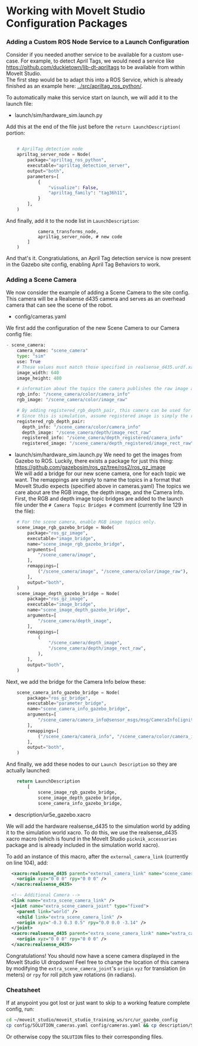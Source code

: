 # Working with MoveIt Studio Configuration Packages

### Adding a Custom ROS Node Service to a Launch Configuration

Consider if you needed another service to be available for a custom use-case.
For example, to detect April Tags, we would need a service like https://github.com/duckietown/lib-dt-apriltags to be available from within MoveIt Studio.  
The first step would be to adapt this into a ROS Service, which is already finished as an example here: [../src/apriltag_ros_python/](../src/apriltag_ros_python).

To automatically make this service start on launch, we will add it to the launch file:

- launch/sim/hardware_sim.launch.py

Add this at the end of the file just before the `return LaunchDescription(` portion:

```python

    # AprilTag detection node
    apriltag_server_node = Node(
        package="apriltag_ros_python",
        executable="apriltag_detection_server",
        output="both",
        parameters=[
            {
                "visualize": False,
                "apriltag_family": "tag36h11",
            }
        ],
    )

```

And finally, add it to the node list in `LaunchDescription`:

```python3
            camera_transforms_node,
            apriltag_server_node, # new code
        ]
    )
```

And that's it. Congratiulations, an April Tag detection service is now present in the Gazebo site config, enabling April Tag Behaviors to work.

### Adding a Scene Camera

We now consider the example of adding a Scene Camera to the site config.
This camera will be a Realsense d435 camera and serves as an overhead camera that can see the scene of the robot.

- config/cameras.yaml

We first add the configuration of the new Scene Camera to our Camera config file:

```python
- scene_camera:
    camera_name: "scene_camera"
    type: "sim"
    use: True
    # These values must match those specified in realsense_d435.urdf.xacro
    image_width: 640
    image_height: 480

    # information about the topics the camera publishes the raw image and info
    rgb_info: "/scene_camera/color/camera_info"
    rgb_image: "/scene_camera/color/image_raw"

    # By adding registered_rgb_depth_pair, this camera can be used for "Set Transform From Click"
    # Since this is simulation, assume registered image is simply the raw image.
    registered_rgb_depth_pair:
      depth_info: "/scene_camera/color/camera_info"
      depth_image: "/scene_camera/depth/image_rect_raw"
      registered_info: "/scene_camera/depth_registered/camera_info"
      registered_image: "/scene_camera/depth_registered/image_rect_raw"
```

- launch/sim/hardware_sim.launch.py
We need to get the images from Gazebo to ROS. Luckily, there exists a package for just this thing:
https://github.com/gazebosim/ros_gz/tree/ros2/ros_gz_image  
We will add a bridge for our new scene camera, one for each topic we want.
The remappings are simply to name the topics in a format that MoveIt Studio expects (specified above in cameras.yaml)
The topics we care about are the RGB image, the depth image, and the Camera Info.
First, the RGB and depth image topic bridges are added to the launch file under the `# Camera Topic Bridges #` comment (currently line 129 in the file):

```python
    # For the scene camera, enable RGB image topics only.
    scene_image_rgb_gazebo_bridge = Node(
        package="ros_gz_image",
        executable="image_bridge",
        name="scene_image_rgb_gazebo_bridge",
        arguments=[
            "/scene_camera/image",
        ],
        remappings=[
            ("/scene_camera/image", "/scene_camera/color/image_raw"),
        ],
        output="both",
    )
    scene_image_depth_gazebo_bridge = Node(
        package="ros_gz_image",
        executable="image_bridge",
        name="scene_image_depth_gazebo_bridge",
        arguments=[
            "/scene_camera/depth_image",
        ],
        remappings=[
            (
                "/scene_camera/depth_image",
                "/scene_camera/depth/image_rect_raw",
            ),
        ],
        output="both",
    )
```

Next, we add the bridge for the Camera Info below these: 

```python
    scene_camera_info_gazebo_bridge = Node(
        package="ros_gz_bridge",
        executable="parameter_bridge",
        name="scene_camera_info_gazebo_bridge",
        arguments=[
            "/scene_camera/camera_info@sensor_msgs/msg/CameraInfo[ignition.msgs.CameraInfo",
        ],
        remappings=[
            ("/scene_camera/camera_info", "/scene_camera/color/camera_info"),
        ],
        output="both",
    )
```

And finally, we add these nodes to our `Launch Description` so they are actually launched:
```python
    return LaunchDescription
        [
            scene_image_rgb_gazebo_bridge,
            scene_image_depth_gazebo_bridge,
            scene_camera_info_gazebo_bridge,
```

- description/ur5e_gazebo.xacro

We will add the hardware realsense_d435 to the simulation world by adding it to the simulation world xacro.
To do this, we use the realsense_d435 xacro macro (which is found in the MoveIt Studio `picknik_accessories` package and is already included in the simulation world xacro).

To add an instance of this macro, after the `external_camera_link` (currently on line 104), add:

```xml
  <xacro:realsense_d435 parent="external_camera_link" name="scene_camera" visible="false" simulate_depth="true">
    <origin xyz="0 0 0" rpy="0 0 0" />
  </xacro:realsense_d435>

  <!-- Additional Camera -->
  <link name="extra_scene_camera_link" />
  <joint name="extra_scene_camera_joint" type="fixed">
    <parent link="world" />
    <child link="extra_scene_camera_link" />
    <origin xyz="-0.3 0.3 0.5" rpy="0.0 0.0 -3.14" />
  </joint>
  <xacro:realsense_d435 parent="extra_scene_camera_link" name="extra_camera" visible="false" simulate_depth="false">
    <origin xyz="0 0 0" rpy="0 0 0" />
  </xacro:realsense_d435>

```

Congratulations! You should now have a scene camera displayed in the MoveIt Studio UI dropdown!
Feel free to change the location of this camera by modifying the `extra_scene_camera_joint`'s `origin` `xyz` for translation (in meters) or `rpy` for roll pitch yaw rotations (in radians).


### Cheatsheet

If at anypoint you got lost or just want to skip to a working feature complete config, run:

```bash
cd ~/moveit_studio/moveit_studio_training_ws/src/ur_gazebo_config
cp config/SOLUTION_cameras.yaml config/cameras.yaml && cp description/SOLUTION_ur5e_gazebo.xacro description/ur5e_gazebo.xacro && cp launch/sim/SOLUTION_hardware_sim.launch.py launch/sim/hardware_sim.launch.py
```

Or otherwise copy the `SOLUTION` files to their corresponding files.

